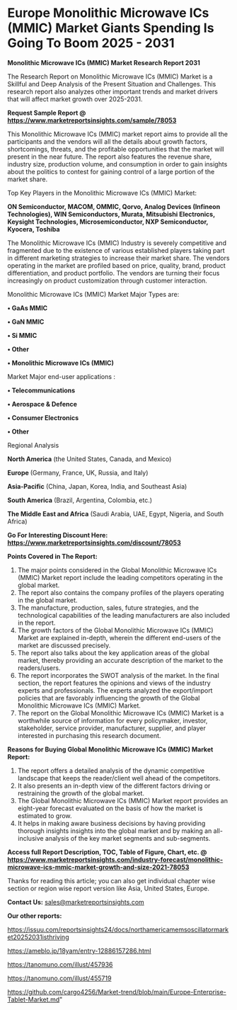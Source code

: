 # Europe Monolithic Microwave ICs (MMIC) Market Giants Spending Is Going To Boom 2025 - 2031

<strong>Monolithic Microwave ICs (MMIC) Market Research Report 2031</strong>

The Research Report on Monolithic Microwave ICs (MMIC) Market is a Skillful and Deep Analysis of the Present Situation and Challenges. This research report also analyzes other important trends and market drivers that will affect market growth over 2025-2031.

<strong>Request Sample Report @ <a href=https://www.marketreportsinsights.com/sample/78053>https://www.marketreportsinsights.com/sample/78053</a></strong>

This Monolithic Microwave ICs (MMIC) market report aims to provide all the participants and the vendors will all the details about growth factors, shortcomings, threats, and the profitable opportunities that the market will present in the near future. The report also features the revenue share, industry size, production volume, and consumption in order to gain insights about the politics to contest for gaining control of a large portion of the market share.

Top Key Players in the Monolithic Microwave ICs (MMIC) Market:

<strong>ON Semiconductor, MACOM, OMMIC, Qorvo, Analog Devices (Infineon Technologies), WIN Semiconductors, Murata, Mitsubishi Electronics, Keysight Technologies, Microsemiconductor, NXP Semiconductor, Kyocera, Toshiba</strong>

The Monolithic Microwave ICs (MMIC) Industry is severely competitive and fragmented due to the existence of various established players taking part in different marketing strategies to increase their market share. The vendors operating in the market are profiled based on price, quality, brand, product differentiation, and product portfolio. The vendors are turning their focus increasingly on product customization through customer interaction.

Monolithic Microwave ICs (MMIC) Market Major Types are:

<strong>• GaAs MMIC

• GaN MMIC

• Si MMIC

• Other

• Monolithic Microwave ICs (MMIC)</strong>

Market Major end-user applications :

<strong>• Telecommunications

• Aerospace & Defence

• Consumer Electronics

• Other</strong>

Regional Analysis

</u><strong><b>North America</b></strong> (the United States, Canada, and Mexico)

<strong><b>Europe </b></strong>(Germany, France, UK, Russia, and Italy)

<strong><b>Asia-Pacific</b></strong> (China, Japan, Korea, India, and Southeast Asia)

<strong><b>South America</b></strong> (Brazil, Argentina, Colombia, etc.)

<strong><b>The Middle East and Africa</b></strong> (Saudi Arabia, UAE, Egypt, Nigeria, and South Africa)

<strong>Go For Interesting Discount Here: <a href=https://www.marketreportsinsights.com/discount/78053>https://www.marketreportsinsights.com/discount/78053</a></strong>

<strong>Points Covered in The Report:</strong>
<ol>
  <li>The major points considered in the Global Monolithic Microwave ICs (MMIC) Market report include the leading competitors operating in the global market.</li>
  <li>The report also contains the company profiles of the players operating in the global market.</li>
  <li>The manufacture, production, sales, future strategies, and the technological capabilities of the leading manufacturers are also included in the report.</li>
  <li>The growth factors of the Global Monolithic Microwave ICs (MMIC) Market are explained in-depth, wherein the different end-users of the market are discussed precisely.</li>
  <li>The report also talks about the key application areas of the global market, thereby providing an accurate description of the market to the readers/users.</li>
  <li>The report incorporates the SWOT analysis of the market. In the final section, the report features the opinions and views of the industry experts and professionals. The experts analyzed the export/import policies that are favorably influencing the growth of the Global Monolithic Microwave ICs (MMIC) Market.</li>
  <li>The report on the Global Monolithic Microwave ICs (MMIC) Market is a worthwhile source of information for every policymaker, investor, stakeholder, service provider, manufacturer, supplier, and player interested in purchasing this research document.</li>
</ol>
<strong>Reasons for Buying Global Monolithic Microwave ICs (MMIC) Market Report:</strong>

<ol>
  <li>The report offers a detailed analysis of the dynamic competitive landscape that keeps the reader/client well ahead of the competitors.</li>
  <li>It also presents an in-depth view of the different factors driving or restraining the growth of the global market.</li>
  <li>The Global Monolithic Microwave ICs (MMIC) Market report provides an eight-year forecast evaluated on the basis of how the market is estimated to grow.</li>
  <li>It helps in making aware business decisions by having providing thorough insights insights into the global market and by making an all-inclusive analysis of the key market segments and sub-segments.</li>
</ol>
<strong>Access full Report Description, TOC, Table of Figure, Chart, etc. @ <a href=https://www.marketreportsinsights.com/industry-forecast/monolithic-microwave-ics-mmic-market-growth-and-size-2021-78053>https://www.marketreportsinsights.com/industry-forecast/monolithic-microwave-ics-mmic-market-growth-and-size-2021-78053</a></strong>


Thanks for reading this article; you can also get individual chapter wise section or region wise report version like Asia, United States, Europe.

<strong>Contact Us:</strong>
sales@marketreportsinsights.com

<strong>Our other reports:</strong>

<a href=https://issuu.com/reportsinsights24/docs/northamericamemsoscillatormarket20252031isthriving>https://issuu.com/reportsinsights24/docs/northamericamemsoscillatormarket20252031isthriving</a>

<a href=https://ameblo.jp/18yam/entry-12886157286.html>https://ameblo.jp/18yam/entry-12886157286.html</a>

<a href=https://tanomuno.com/illust/457936>https://tanomuno.com/illust/457936</a>

<a href=https://tanomuno.com/illust/455719>https://tanomuno.com/illust/455719</a>

<a href=https://github.com/cargo4256/Market-trend/blob/main/Europe-Enterprise-Tablet-Market.md>https://github.com/cargo4256/Market-trend/blob/main/Europe-Enterprise-Tablet-Market.md</a>"
